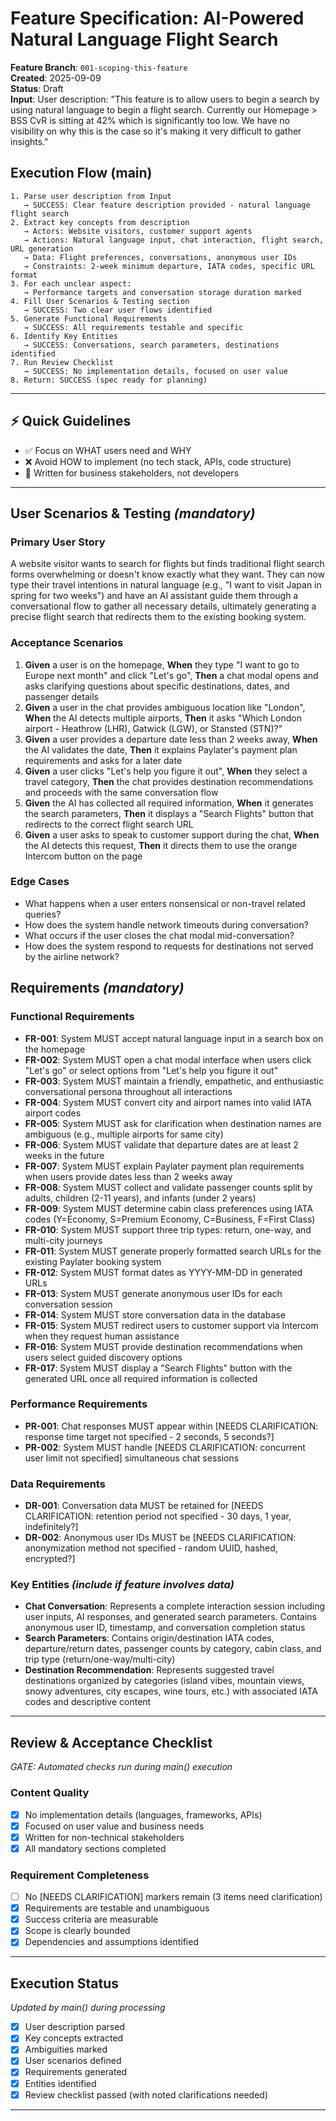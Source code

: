 # Feature Specification: AI-Powered Natural Language Flight Search

**Feature Branch**: `001-scoping-this-feature`  
**Created**: 2025-09-09  
**Status**: Draft  
**Input**: User description: "This feature is to allow users to begin a search by using natural language to begin a flight search. Currently our Homepage > BSS CvR is sitting at 42% which is significantly too low. We have no visibility on why this is the case so it's making it very difficult to gather insights."

## Execution Flow (main)
```
1. Parse user description from Input
   → SUCCESS: Clear feature description provided - natural language flight search
2. Extract key concepts from description
   → Actors: Website visitors, customer support agents
   → Actions: Natural language input, chat interaction, flight search, URL generation
   → Data: Flight preferences, conversations, anonymous user IDs
   → Constraints: 2-week minimum departure, IATA codes, specific URL format
3. For each unclear aspect:
   → Performance targets and conversation storage duration marked
4. Fill User Scenarios & Testing section
   → SUCCESS: Two clear user flows identified
5. Generate Functional Requirements
   → SUCCESS: All requirements testable and specific
6. Identify Key Entities
   → SUCCESS: Conversations, search parameters, destinations identified
7. Run Review Checklist
   → SUCCESS: No implementation details, focused on user value
8. Return: SUCCESS (spec ready for planning)
```

---

## ⚡ Quick Guidelines
- ✅ Focus on WHAT users need and WHY
- ❌ Avoid HOW to implement (no tech stack, APIs, code structure)
- 👥 Written for business stakeholders, not developers

---

## User Scenarios & Testing *(mandatory)*

### Primary User Story
A website visitor wants to search for flights but finds traditional flight search forms overwhelming or doesn't know exactly what they want. They can now type their travel intentions in natural language (e.g., "I want to visit Japan in spring for two weeks") and have an AI assistant guide them through a conversational flow to gather all necessary details, ultimately generating a precise flight search that redirects them to the existing booking system.

### Acceptance Scenarios
1. **Given** a user is on the homepage, **When** they type "I want to go to Europe next month" and click "Let's go", **Then** a chat modal opens and asks clarifying questions about specific destinations, dates, and passenger details
2. **Given** a user in the chat provides ambiguous location like "London", **When** the AI detects multiple airports, **Then** it asks "Which London airport - Heathrow (LHR), Gatwick (LGW), or Stansted (STN)?" 
3. **Given** a user provides a departure date less than 2 weeks away, **When** the AI validates the date, **Then** it explains Paylater's payment plan requirements and asks for a later date
4. **Given** a user clicks "Let's help you figure it out", **When** they select a travel category, **Then** the chat provides destination recommendations and proceeds with the same conversation flow
5. **Given** the AI has collected all required information, **When** it generates the search parameters, **Then** it displays a "Search Flights" button that redirects to the correct flight search URL
6. **Given** a user asks to speak to customer support during the chat, **When** the AI detects this request, **Then** it directs them to use the orange Intercom button on the page

### Edge Cases
- What happens when a user enters nonsensical or non-travel related queries?
- How does the system handle network timeouts during conversation?
- What occurs if the user closes the chat modal mid-conversation?
- How does the system respond to requests for destinations not served by the airline network?

## Requirements *(mandatory)*

### Functional Requirements
- **FR-001**: System MUST accept natural language input in a search box on the homepage
- **FR-002**: System MUST open a chat modal interface when users click "Let's go" or select options from "Let's help you figure it out"
- **FR-003**: System MUST maintain a friendly, empathetic, and enthusiastic conversational persona throughout all interactions
- **FR-004**: System MUST convert city and airport names into valid IATA airport codes
- **FR-005**: System MUST ask for clarification when destination names are ambiguous (e.g., multiple airports for same city)
- **FR-006**: System MUST validate that departure dates are at least 2 weeks in the future
- **FR-007**: System MUST explain Paylater payment plan requirements when users provide dates less than 2 weeks away
- **FR-008**: System MUST collect and validate passenger counts split by adults, children (2-11 years), and infants (under 2 years)
- **FR-009**: System MUST determine cabin class preferences using IATA codes (Y=Economy, S=Premium Economy, C=Business, F=First Class)
- **FR-010**: System MUST support three trip types: return, one-way, and multi-city journeys
- **FR-011**: System MUST generate properly formatted search URLs for the existing Paylater booking system
- **FR-012**: System MUST format dates as YYYY-MM-DD in generated URLs
- **FR-013**: System MUST generate anonymous user IDs for each conversation session
- **FR-014**: System MUST store conversation data in the database
- **FR-015**: System MUST redirect users to customer support via Intercom when they request human assistance
- **FR-016**: System MUST provide destination recommendations when users select guided discovery options
- **FR-017**: System MUST display a "Search Flights" button with the generated URL once all required information is collected

### Performance Requirements
- **PR-001**: Chat responses MUST appear within [NEEDS CLARIFICATION: response time target not specified - 2 seconds, 5 seconds?]
- **PR-002**: System MUST handle [NEEDS CLARIFICATION: concurrent user limit not specified] simultaneous chat sessions

### Data Requirements  
- **DR-001**: Conversation data MUST be retained for [NEEDS CLARIFICATION: retention period not specified - 30 days, 1 year, indefinitely?]
- **DR-002**: Anonymous user IDs MUST be [NEEDS CLARIFICATION: anonymization method not specified - random UUID, hashed, encrypted?]

### Key Entities *(include if feature involves data)*
- **Chat Conversation**: Represents a complete interaction session including user inputs, AI responses, and generated search parameters. Contains anonymous user ID, timestamp, and conversation completion status
- **Search Parameters**: Contains origin/destination IATA codes, departure/return dates, passenger counts by category, cabin class, and trip type (return/one-way/multi-city)
- **Destination Recommendation**: Represents suggested travel destinations organized by categories (island vibes, mountain views, snowy adventures, city escapes, wine tours, etc.) with associated IATA codes and descriptive content

---

## Review & Acceptance Checklist
*GATE: Automated checks run during main() execution*

### Content Quality
- [x] No implementation details (languages, frameworks, APIs)
- [x] Focused on user value and business needs
- [x] Written for non-technical stakeholders
- [x] All mandatory sections completed

### Requirement Completeness
- [ ] No [NEEDS CLARIFICATION] markers remain (3 items need clarification)
- [x] Requirements are testable and unambiguous  
- [x] Success criteria are measurable
- [x] Scope is clearly bounded
- [x] Dependencies and assumptions identified

---

## Execution Status
*Updated by main() during processing*

- [x] User description parsed
- [x] Key concepts extracted
- [x] Ambiguities marked
- [x] User scenarios defined
- [x] Requirements generated
- [x] Entities identified
- [x] Review checklist passed (with noted clarifications needed)

---